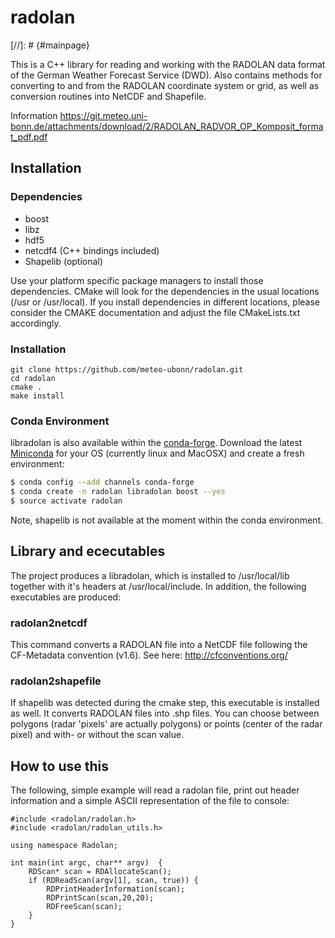 # radolan                                                                          
[//]: # {#mainpage}

This is a C++ library for reading and working with the RADOLAN data format of 
the German Weather Forecast Service (DWD). Also contains methods for converting 
to and from the RADOLAN coordinate system or grid, as well as conversion routines 
into NetCDF and Shapefile.

Information 
https://git.meteo.uni-bonn.de/attachments/download/2/RADOLAN_RADVOR_OP_Komposit_format_pdf.pdf

## Installation

### Dependencies
* boost
* libz
* hdf5
* netcdf4 (C++ bindings included)
* Shapelib (optional)

Use your platform specific package managers to install those dependencies. 
CMake will look for the dependencies in the usual locations (/usr or /usr/local).
If you install dependencies in different locations, please consider the CMAKE
documentation and adjust the file CMakeLists.txt accordingly.

### Installation

    git clone https://github.com/meteo-ubonn/radolan.git
    cd radolan
    cmake .
    make install

### Conda Environment

libradolan is also available within the [conda-forge](https://anaconda.org/conda-forge/libradolan).
Download the latest [Miniconda](http://conda.pydata.org/miniconda.html) for your OS (currently linux and MacOSX) and create a fresh environment:

```bash
$ conda config --add channels conda-forge
$ conda create -n radolan libradolan boost --yes
$ source activate radolan
```
Note, shapelib is not available at the moment within the conda environment.

## Library and ececutables

The project produces a libradolan, which is installed to /usr/local/lib
together with it's headers at /usr/local/include. In addition, the following
executables are produced:

### radolan2netcdf
This command converts a RADOLAN file into a NetCDF file following the 
CF-Metadata convention (v1.6). See here: http://cfconventions.org/

### radolan2shapefile
If shapelib was detected during the cmake step, this executable is installed 
as well. It converts RADOLAN files into .shp files. You can choose between
polygons (radar 'pixels' are actually polygons) or points (center of the radar
pixel) and with- or without the scan value.

## How to use this
The following, simple example will read a radolan file, print out header information 
and a simple ASCII representation of the file to console:

    #include <radolan/radolan.h>
    #include <radolan/radolan_utils.h>
    
    using namespace Radolan;
    
    int main(int argc, char** argv)  {
        RDScan* scan = RDAllocateScan();
        if (RDReadScan(argv[1], scan, true)) {
            RDPrintHeaderInformation(scan);
            RDPrintScan(scan,20,20);
            RDFreeScan(scan);
        }
    }
